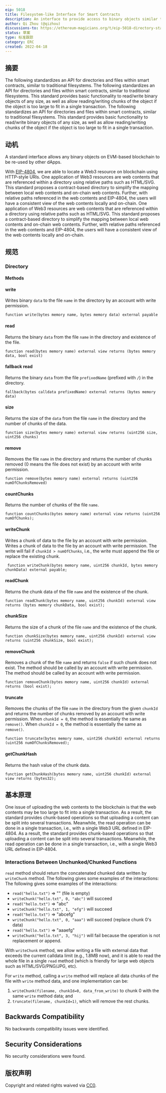 ```yaml
---
eip: 5018
title: Filesystem-like Interface for Smart Contracts
description: An interface to provide access to binary objects similar to filesystems.
author: Qi Zhou (@qizhou)
discussions-to: https://ethereum-magicians.org/t/eip-5018-directory-standard/8958
status: 草案
type: 标准跟踪
category: ERC
created: 2022-04-18
---
```



## 摘要

The following standardizes an API for directories and files within smart contracts, similar to traditional filesystems. The following standardizes an API for directories and files within smart contracts, similar to traditional filesystems. This standard provides basic functionality to read/write binary objects of any size, as well as allow reading/writing chunks of the object if the object is too large to fit in a single transaction. The following standardizes an API for directories and files within smart contracts, similar to traditional filesystems. This standard provides basic functionality to read/write binary objects of any size, as well as allow reading/writing chunks of the object if the object is too large to fit in a single transaction.

## 动机

A standard interface allows any binary objects on EVM-based blockchain to be re-used by other dApps.

With [EIP-4804](./eip-4804.md), we are able to locate a Web3 resource on blockchain using HTTP-style URIs. One application of Web3 resources are web contents that are referenced within a directory using relative paths such as HTML/SVG. This standard proposes a contract-based directory to simplify the mapping between local web contents and on-chain web contents. Further, with relative paths referenced in the web contents and EIP-4804, the users will have a consistent view of the web contents locally and on-chain. One application of Web3 resources are web contents that are referenced within a directory using relative paths such as HTML/SVG. This standard proposes a contract-based directory to simplify the mapping between local web contents and on-chain web contents. Further, with relative paths referenced in the web contents and EIP-4804, the users will have a consistent view of the web contents locally and on-chain.

## 规范

### Directory

#### Methods

#### write

Writes binary `data` to the file `name` in the directory by an account with write permission.

```
function write(bytes memory name, bytes memory data) external payable
```

#### read

Returns the binary `data` from the file `name` in the directory and existence of the file.

```
function read(bytes memory name) external view returns (bytes memory data, bool exist)
```

#### fallback read

Returns the binary `data` from the file `prefixedName` (prefixed with `/`) in the directory.

```
fallback(bytes calldata prefixedName) external returns (bytes memory data) 
```

#### size

Returns the size of the `data` from the file `name` in the directory and the number of chunks of the data.

```
function size(bytes memory name) external view returns (uint256 size, uint256 chunks)
```

#### remove

Removes the file `name` in the directory and returns the number of chunks removed (0 means the file does not exist) by an account with write permission.

```
function remove(bytes memory name) external returns (uint256 numOfChunksRemoved)
```

#### countChunks

Returns the number of chunks of the file `name`.

```
function countChunks(bytes memory name) external view returns (uint256 numOfChunks);
```

#### writeChunk

Writes a chunk of data to the file by an account with write permission. Writes a chunk of data to the file by an account with write permission. The write will fail if `chunkId > numOfChunks`, i.e., the write must append the file or replace the existing chunk.

```
 function writeChunk(bytes memory name, uint256 chunkId, bytes memory chunkData) external payable;
```

#### readChunk

Returns the chunk data of the file `name` and the existence of the chunk.

```
function readChunk(bytes memory name, uint256 chunkId) external view returns (bytes memory chunkData, bool exist);
```

#### chunkSize

Returns the size of a chunk of the file `name` and the existence of the chunk.

```
function chunkSize(bytes memory name, uint256 chunkId) external view returns (uint256 chunkSize, bool exist);
```

#### removeChunk

Removes a chunk of the file `name` and returns `false` if such chunk does not exist. The method should be called by an account with write permission. The method should be called by an account with write permission.

```
function removeChunk(bytes memory name, uint256 chunkId) external returns (bool exist);
```

#### truncate

Removes the chunks of the file `name` in the directory from the given `chunkId` and returns the number of chunks removed by an account with write permission. When `chunkId = 0`, the method is essentially the same as `remove()`. When `chunkId = 0`, the method is essentially the same as `remove()`.

```
function truncate(bytes memory name, uint256 chunkId) external returns (uint256 numOfChunksRemoved);
```

#### getChunkHash

Returns the hash value of the chunk data.
```
function getChunkHash(bytes memory name, uint256 chunkId) external view returns (bytes32);
```

## 基本原理

One issue of uploading the web contents to the blockchain is that the web contents may be too large to fit into a single transaction. As a result, the standard provides chunk-based operations so that uploading a content can be split into several transactions. Meanwhile, the read operation can be done in a single transaction, i.e., with a single Web3 URL defined in EIP-4804. As a result, the standard provides chunk-based operations so that uploading a content can be split into several transactions. Meanwhile, the read operation can be done in a single transaction, i.e., with a single Web3 URL defined in EIP-4804.

### Interactions Between Unchunked/Chunked Functions

`read` method should return the concatenated chunked data written by `writeChunk` method. The following gives some examples of the interactions: The following gives some examples of the interactions:

- `read("hello.txt")` => "" (file is empty)
- `writeChunk("hello.txt", 0, "abc")` will succeed
- `read("hello.txt")` => "abc"
- `writeChunk("hello.txt", 1, "efg")` will succeed
- `read("hello.txt")` => "abcefg"
- `writeChunk("hello.txt", 0, "aaa")` will succeed (replace chunk 0's data)
- `read("hello.txt")` => "aaaefg"
- `writeChunk("hello.txt", 3, "hij")` will fail because the operation is not replacement or append.

With `writeChunk` method, we allow writing a file with external data that exceeds the current calldata limit (e.g., 1.8MB now), and it is able to read the whole file in a single `read` method (which is friendly for large web objects such as HTML/SVG/PNG/JPG, etc).

For `write` method, calling a `write` method will replace all data chunks of the file with `write` method data, and one implementation can be:
1. `writeChunk(filename, chunkId=0, data_from_write)` to chunk 0 with the same `write` method data; and
2. `truncate(filename, chunkId=1)`, which will remove the rest chunks.

## Backwards Compatibility

No backwards compatibility issues were identified.

## Security Considerations

No security considerations were found.

## 版权声明

Copyright and related rights waived via [CC0](../LICENSE.md).
